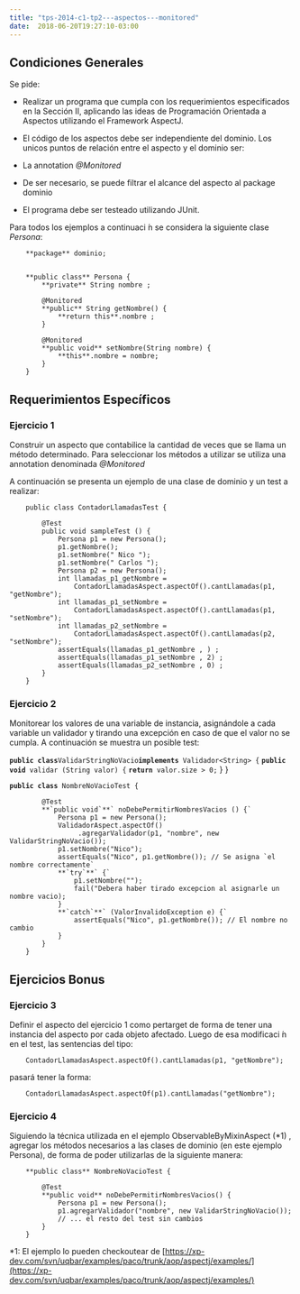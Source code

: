 ```yaml
---
title: "tps-2014-c1-tp2---aspectos---monitored"
date:  2018-06-20T19:27:10-03:00
---
```



## []()Condiciones Generales

Se pide:

* Realizar un programa que cumpla con los requerimientos especificados en la Sección II, aplicando las ideas de Programación Orientada a Aspectos utilizando el Framework AspectJ. 
* El código de los aspectos debe ser independiente del dominio. Los unicos puntos de relación entre el aspecto y el dominio ser:

 * La annotation *@Monitored*
 * De ser necesario, se puede filtrar el alcance del aspecto al package dominio
* El programa debe ser testeado utilizando JUnit.


Para todos los ejemplos a continuaci ́n se considera la siguiente clase *Persona*:





        **package** dominio;
        

        **public class** Persona {
            **private** String nombre ;
            
            @Monitored
            **public** String getNombre() {
                **return this**.nombre ;
            }
            
            @Monitored
            **public void** setNombre(String nombre) {
                **this**.nombre = nombre;
            }
        }
## []()Requerimientos Específicos


### []()Ejercicio 1

Construir un aspecto que contabilice la cantidad de veces que se llama un método determinado. Para seleccionar los métodos a utilizar se utiliza una annotation denominada *@Monitored*



A continuación se presenta un ejemplo de una clase de dominio y un test a realizar:





        public class ContadorLlamadasTest {
            
            @Test
            public void sampleTest () {
                Persona p1 = new Persona();
                p1.getNombre();
                p1.setNombre(" Nico ");
                p1.setNombre(" Carlos ");
                Persona p2 = new Persona();
                int llamadas_p1_getNombre =
                    ContadorLlamadasAspect.aspectOf().cantLlamadas(p1, "getNombre");
                int llamadas_p1_setNombre =
                    ContadorLlamadasAspect.aspectOf().cantLlamadas(p1, "setNombre");
                int llamadas_p2_setNombre =
                    ContadorLlamadasAspect.aspectOf().cantLlamadas(p2, "setNombre");
                assertEquals(llamadas_p1_getNombre , ) ;
                assertEquals(llamadas_p1_setNombre , 2) ;
                assertEquals(llamadas_p2_setNombre , 0) ;
            }
        }


### []()Ejercicio 2


Monitorear los valores de una variable de instancia, asignándole a cada variable un validador y tirando una
excepción en caso de que el valor no se cumpla.
A continuación se muestra un posible test:








**`public class`**` ValidarStringNoVacio `**`implements`**` Validador<String> {`
            **`public void`**` validar (String valor) {`
                **`return`**` valor.size > 0;`
            }
        }




**`public class`**` NombreNoVacioTest {`
            
            @Test
            **`public void`**` noDebePermitirNombresVacios () {`
                Persona p1 = new Persona();
                ValidadorAspect.aspectOf()
                     .agregarValidador(p1, "nombre", new ValidarStringNoVacio());
                p1.setNombre("Nico");
                assertEquals("Nico", p1.getNombre()); // Se asigna `el nombre correctamente`
                **`try`**` {`
                    p1.setNombre("");
                    fail("Debera haber tirado excepcion al asignarle un nombre vacio);
                }
                **`catch`**` (ValorInvalidoException e) {`
                    assertEquals("Nico", p1.getNombre()); // El nombre no cambio
                }
            }
        }



## []()Ejercicios  Bonus

### []()Ejercicio 3


Definir el aspecto del ejercicio 1 como pertarget de forma de tener una instancia del aspecto por cada objeto
afectado. Luego de esa modificaci ́n en el test, las sentencias del tipo:



        ContadorLlamadasAspect.aspectOf().cantLlamadas(p1, "getNombre");


pasará tener la forma:



        ContadorLlamadasAspect.aspectOf(p1).cantLlamadas("getNombre");


### []()Ejercicio 4


Siguiendo la técnica utilizada en el ejemplo ObservableByMixinAspect (*1) , agregar los métodos necesarios a las clases de dominio (en este ejemplo Persona), de forma de poder utilizarlas de la siguiente manera:






        **public class** NombreNoVacioTest {
            
            @Test
            **public void** noDebePermitirNombresVacios() {
                Persona p1 = new Persona();
                p1.agregarValidador("nombre", new ValidarStringNoVacio());
                // ... el resto del test sin cambios
            }
        }





*1:  El ejemplo lo pueden checkoutear de 
[https://xp-dev.com/svn/uqbar/examples/paco/trunk/aop/aspectj/examples/](https://xp-dev.com/svn/uqbar/examples/paco/trunk/aop/aspectj/examples/)






## []()